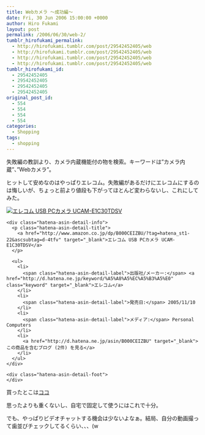 ```yaml
---
title: Webカメラ ～成功編～
date: Fri, 30 Jun 2006 15:00:00 +0000
author: Hiro Fukami
layout: post
permalink: /2006/06/30/web-2/
tumblr_hirofukami_permalink:
  - http://hirofukami.tumblr.com/post/29542452405/web
  - http://hirofukami.tumblr.com/post/29542452405/web
  - http://hirofukami.tumblr.com/post/29542452405/web
  - http://hirofukami.tumblr.com/post/29542452405/web
tumblr_hirofukami_id:
  - 29542452405
  - 29542452405
  - 29542452405
  - 29542452405
original_post_id:
  - 554
  - 554
  - 554
  - 554
categories:
  - Shopping
tags:
  - shopping
---
```

<div class="section">
  <p>
    失敗編の教訓より、カメラ内蔵機能付の物を検索。キーワードは&#8221;カメラ内蔵&#8221;、&#8221;Webカメラ&#8221;。
  </p>
  
  <p>
    ヒットして安めなのはやっぱりエレコム。失敗編があるだけにエレコムにするのは悔しいが、ちょっと前より値段も下がってほとんど変わらないし、これにしてみた。
  </p>
  
  <div class="hatena-asin-detail">
    <p>
      <a href="http://www.amazon.co.jp/dp/B000CEIZBU/?tag=hatena_st1-22&ascsubtag=d-4tfv" target="_blank"><img src="http://ecx.images-amazon.com/images/I/41SGSZ1R9CL._SL160_.jpg?w=830" class="hatena-asin-detail-image" alt="エレコム USB PCカメラ UCAM-E1C30TDSV" title="エレコム USB PCカメラ UCAM-E1C30TDSV" data-recalc-dims="1" /></a>
    </p>
    
    <div class="hatena-asin-detail-info">
      <p class="hatena-asin-detail-title">
        <a href="http://www.amazon.co.jp/dp/B000CEIZBU/?tag=hatena_st1-22&ascsubtag=d-4tfv" target="_blank">エレコム USB PCカメラ UCAM-E1C30TDSV</a>
      </p>
      
      <ul>
        <li>
          <span class="hatena-asin-detail-label">出版社/メーカー:</span> <a href="http://d.hatena.ne.jp/keyword/%A5%A8%A5%EC%A5%B3%A5%E0" class="keyword" target="_blank">エレコム</a>
        </li>
        <li>
          <span class="hatena-asin-detail-label">発売日:</span> 2005/11/10
        </li>
        <li>
          <span class="hatena-asin-detail-label">メディア:</span> Personal Computers
        </li>
        <li>
          <a href="http://d.hatena.ne.jp/asin/B000CEIZBU" target="_blank">この商品を含むブログ (2件) を見る</a>
        </li>
      </ul>
    </div>
    
    <div class="hatena-asin-detail-foot">
    </div>
  </div>
  
  <p>
    買ったとこは<a href="http://www.rakuten.co.jp/zubaden/545556/549534/738740/738867/" target="_blank">ココ</a>
  </p>
  
  <p>
    思ったよりも重くないし、自宅で固定して使うにはこれで十分。
  </p>
  
  <p>
    でも、やっぱりビデオチャットする機会は少ないよなぁ。結局、自分の動画撮って歯並びチェックしてるくらい、、、(w
  </p>
</div>